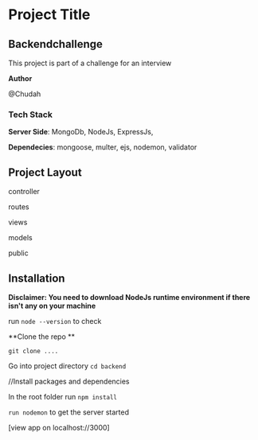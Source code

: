 # Project Title


## Backendchallenge

This project is part of a challenge for an interview

**Author** 

 @Chudah
 
### Tech Stack
**Server Side**: MongoDb, NodeJs, ExpressJs,

**Dependecies**: mongoose, multer, ejs, nodemon, validator

## Project Layout
  controller
  
  routes
  
  views
  
  models
 
  public

## Installation
**Disclaimer: You need to download NodeJs runtime environment if there isn't any on your machine**

run `node --version` to check

**Clone the repo **

`git clone ....`

Go into project directory
`cd backend`

//Install packages and dependencies

In the root folder run
`npm install`

`run nodemon` to get the server started

[view app on localhost://3000]
